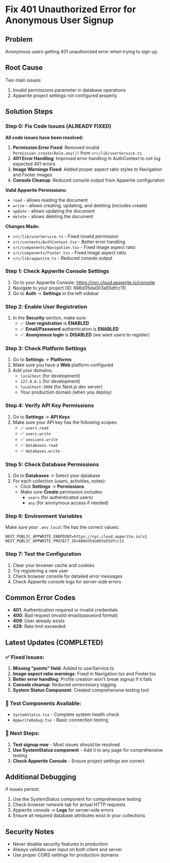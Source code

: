 # Fix 401 Unauthorized Error for Anonymous User Signup

## Problem
Anonymous users getting 401 unauthorized error when trying to sign up.

## Root Cause
Two main issues:
1. Invalid permissions parameter in database operations
2. Appwrite project settings not configured properly

## Solution Steps

### Step 0: Fix Code Issues (ALREADY FIXED)
**All code issues have been resolved:**

1. **Permission Error Fixed**: Removed invalid `Permission.create(Role.any())` from `src/lib/userService.ts`
2. **401 Error Handling**: Improved error handling in AuthContext to not log expected 401 errors
3. **Image Warnings Fixed**: Added proper aspect ratio styles to Navigation and Footer images
4. **Console Cleanup**: Reduced console output from Appwrite configuration

**Valid Appwrite Permissions:**
- `read` - allows reading the document
- `write` - allows creating, updating, and deleting (includes create)
- `update` - allows updating the document
- `delete` - allows deleting the document

**Changes Made:**
- `src/lib/userService.ts` - Fixed invalid permission
- `src/contexts/AuthContext.tsx` - Better error handling
- `src/components/Navigation.tsx` - Fixed image aspect ratio
- `src/components/Footer.tsx` - Fixed image aspect ratio
- `src/lib/appwrite.ts` - Reduced console output

### Step 1: Check Appwrite Console Settings
1. Go to your Appwrite Console: https://nyc.cloud.appwrite.io/console
2. Navigate to your project (ID: 686d35da003a55dfcc11)
3. Go to **Auth** → **Settings** in the left sidebar

### Step 2: Enable User Registration
1. In the **Security** section, make sure:
   - ✅ **User registration** is **ENABLED**
   - ✅ **Email/Password** authentication is **ENABLED**
   - ✅ **Anonymous login** is **DISABLED** (we want users to register)

### Step 3: Check Platform Settings
1. Go to **Settings** → **Platforms**
2. Make sure you have a **Web** platform configured
3. Add your domains:
   - `localhost` (for development)
   - `127.0.0.1` (for development)
   - `localhost:3000` (for Next.js dev server)
   - Your production domain (when you deploy)

### Step 4: Verify API Key Permissions
1. Go to **Settings** → **API Keys**
2. Make sure your API key has the following scopes:
   - ✅ `users.read`
   - ✅ `users.write`
   - ✅ `sessions.write`
   - ✅ `databases.read`
   - ✅ `databases.write`

### Step 5: Check Database Permissions
1. Go to **Databases** → Select your database
2. For each collection (users, activities, notes):
   - Click **Settings** → **Permissions**
   - Make sure **Create** permission includes:
     - `users` (for authenticated users)
     - `any` (for anonymous access if needed)

### Step 6: Environment Variables
Make sure your `.env.local` file has the correct values:
```
NEXT_PUBLIC_APPWRITE_ENDPOINT=https://nyc.cloud.appwrite.io/v1
NEXT_PUBLIC_APPWRITE_PROJECT_ID=686d35da003a55dfcc11
```

### Step 7: Test the Configuration
1. Clear your browser cache and cookies
2. Try registering a new user
3. Check browser console for detailed error messages
4. Check Appwrite console logs for server-side errors

## Common Error Codes
- **401**: Authentication required or invalid credentials
- **400**: Bad request (invalid email/password format)
- **409**: User already exists
- **429**: Rate limit exceeded

## Latest Updates (COMPLETED)

### ✅ Fixed Issues:
1. **Missing "points" field**: Added to userService.ts
2. **Image aspect ratio warnings**: Fixed in Navigation.tsx and Footer.tsx
3. **Better error handling**: Profile creation won't break signup if it fails
4. **Console cleanup**: Reduced unnecessary logging
5. **System Status Component**: Created comprehensive testing tool

### 🔧 Test Components Available:
- `SystemStatus.tsx` - Complete system health check
- `AppwriteDebug.tsx` - Basic connection testing

### 🚀 Next Steps:
1. **Test signup now** - Most issues should be resolved
2. **Use SystemStatus component** - Add it to any page for comprehensive testing
3. **Check Appwrite Console** - Ensure project settings are correct

## Additional Debugging
If issues persist:
1. Use the SystemStatus component for comprehensive testing
2. Check browser network tab for actual HTTP requests
3. Appwrite console → **Logs** for server-side errors
4. Ensure all required database attributes exist in your collections

## Security Notes
- Never disable security features in production
- Always validate user input on both client and server
- Use proper CORS settings for production domains
